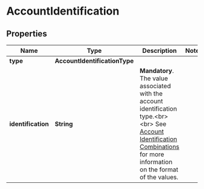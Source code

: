 

# AccountIdentification


## Properties

Name | Type | Description | Notes
------------ | ------------- | ------------- | -------------
**type** | **AccountIdentificationType** |  | 
**identification** | **String** | __Mandatory__. The value associated with the account identification type.&lt;br&gt;&lt;br&gt; See [Account Identification Combinations](https://docs.yapily.com/pages/key-concepts/payments/payment-execution/intro-to-payment-execution/#account-identifications-combinations) for more information on the format of the values. | 




